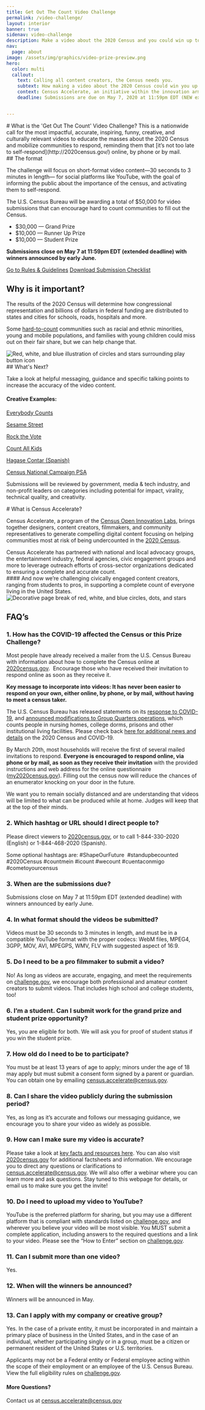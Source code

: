 ```yaml
---
title: Get Out The Count Video Challenge
permalink: /video-challenge/
layout: interior
banner: true
sidenav: video-challenge
description: Make a video about the 2020 Census and you could win up to $30,000!
nav:
  page: about
image: /assets/img/graphics/video-prize-preview.png
hero:
  color: multi
  callout:
    text: Calling all content creators, the Census needs you.
    subtext: How making a video about the 2020 Census could win you up to $30,000
    context: Census Accelerate, an initiative within the innovation arm of the U.S. Census Bureau, has launched its first-ever video prize competition to reward the most engaging, impactful and informative videos about the 2020 Census - with a total of $50,000 in cash prizes.
    deadline: Submissions are due on May 7, 2020 at 11:59pm EDT (NEW extended deadline)


---
```

<section class="usa-section usa-content">

<div class="usa-width-three-fourths top-space bottom-space" markdown="1" id="accelerate-video-challenge">
# What is the 'Get Out The Count' Video Challenge?
This is a nationwide call for the most impactful, accurate, inspiring, funny, creative, and culturally relevant videos to educate the masses about the 2020 Census and mobilize communities to respond, reminding them that [it’s not too late to self-respond](http://2020census.gov/) online, by phone or by mail.

</div>
<div class="usa-width-three-fourths" markdown="1">
## The format

The challenge will focus on short-format video content—30 seconds to 3 minutes in length— for social platforms like YouTube, with the goal of informing the public about the importance of the census, and activating them to self-respond.

The U.S. Census Bureau will be awarding a total of $50,000 for video submissions that can encourage hard to count communities to fill out the Census.

<ul class="usa-sidenav">
  <li class="larger">$30,000 — Grand Prize</li>
  <li class="larger">$10,000 — Runner Up Prize</li>
  <li class="larger">$10,000 — Student Prize</li>
</ul>

<b>Submissions close on May 7 at 11:59pm EDT (extended deadline) with winners announced by early June.</b>

<a onclick="captureOutboundLink('https://www.challenge.gov/challenge/2020-census-get-out-the-count-video-challenge/'); return false;" target="_blank" class="usa-button usa-button-primary" href="https://www.challenge.gov/challenge/2020-census-get-out-the-count-video-challenge/">Go to Rules & Guidelines</a>
<a class="usa-button usa-button-primary" target="_blank" href="{{site.baseurl}}/assets/files/submission_checklist.pdf" >Download Submission Checklist</a>

</div>
<div class="usa-width-three-fourths top-space" markdown="1">

## Why is it important?
The results of the 2020 Census will determine how congressional representation and billions of dollars in federal funding are distributed to states and cities for schools, roads, hospitals and more.

Some [hard-to-count](https://www.census.gov/newsroom/blogs/director/2018/11/counting_everyoneon.html) communities such as racial and ethnic minorities, young and mobile populations, and families with young children could miss out on their fair share, but we can help change that.

</div>

<div class="usa-width-two-thirds top-space bottom-space" >
<img src="{{site.baseurl}}/assets/img/graphics/video-contest-icon.png" alt="Red, white, and blue illustration of circles and stars surrounding play button icon"/>
</div>

<div class="usa-width-three-fourths top-space bottom-space" markdown="1">
## What's Next?

Take a look at helpful messaging, guidance and specific talking points to increase the accuracy of the video content.

#### Creative Examples:

[Everybody Counts](https://www.youtube.com/watch?v=HLHry2mgMwA)

[Sesame Street](https://www.youtube.com/watch?v=KZmLI7eYjmw)

[Rock the Vote](https://www.youtube.com/watch?v=HMaaH6Suf98&feature=youtu.bev)

[Count All Kids](https://www.youtube.com/watch?v=p6E_nkodhVw)

[Hagase Contar (Spanish)](https://youtube.com/watch?v=5v7ylJoLkCo)

[Census National Campaign PSA](https://youtube.com/watch?v=oXZAe8XYeNQ)


Submissions will be reviewed by government, media & tech industry, and non-profit leaders on categories including potential for impact, virality, technical quality, and creativity.  

</div>

<div class="usa-width-three-fourths bottom-space" markdown="1"  id="background" >
# What is Census Accelerate?

Census Accelerate, a program of the [Census Open Innovation Labs](https://opportunity.census.gov/coil), brings together designers, content creators, filmmakers, and community representatives to generate compelling digital content focusing on helping communities most at risk of being undercounted in the [2020 Census](http://2020census.gov/).
</div>

<div class="usa-width-three-fourths bottom-space" markdown="1">
Census Accelerate has partnered with national and local advocacy groups, the entertainment industry, federal agencies, civic engagement groups and more to leverage outreach efforts of cross-sector organizations dedicated to ensuring a complete and accurate count.
</div>

<div class="usa-width-three-fourths testimonial  bottom-space" markdown="1">
#### And now we’re challenging civically engaged content creators, ranging from students to pros, in supporting a complete count of everyone living in the United States.
</div>

<div class="usa-width-two-thirds top-space bottom-space">
<img src="{{site.baseurl}}/assets/img/graphics/break-01.png" alt="Decorative page break of red, white, and blue circles, dots, and stars"/>
</div>
<div class="usa-width-three-fourths top-space bottom-space" markdown="1" id="faq">

# FAQ’s

### 1. How has the COVID-19 affected the Census or this Prize Challenge?

Most people have already received a mailer from the U.S. Census Bureau with information about how to complete the Census online at [2020census.gov](http://2020census.gov/).  Encourage those who have received their invitation to respond online as soon as they receive it.

**Key message to incorporate into videos: It has never been easier to respond on your own, either online, by phone, or by mail, without having to meet a census taker.**

The U.S. Census Bureau has released statements on its [response to COVID-19](https://www.census.gov/newsroom/press-releases/2020/statement-coronavirus.html), and [announced modifications to Group Quarters operations](https://www.census.gov/newsroom/press-releases/2020/modifying-2020-operations-for-counting-college-students.html), which counts people in nursing homes, college dorms, prisons and other institutional living facilities. Please check back [here for additional news and details](https://www.census.gov/newsroom/press-kits/2020/covid-19-census-bureau.html) on the 2020 Census and COVID-19.

By March 20th, most households will receive the first of several mailed invitations to respond. **Everyone is encouraged to respond online, via phone or by mail, as soon as they receive their invitation** with the provided instructions and web address for the online questionnaire ([my2020census.gov](http://my2020census.gov/)). Filling out the census now will reduce the chances of an enumerator knocking on your door in the future.

We want you to remain socially distanced and are understanding that videos will be limited to what can be produced while at home. Judges will keep that at the top of their minds.

### 2. Which hashtag or URL should I direct people to? 

Please direct viewers to [2020census.gov](http://2020census.gov/), or to call 1-844-330-2020 (English) or 1-844-468-2020 (Spanish).

Some optional hashtags are: #ShapeOurFuture  #standupbecounted #2020Census #countmein #icount #wecount #cuentaconmigo #cometoyourcensus

### 3. When are the submissions due?

Submissions close on May 7 at 11:59pm EDT (extended deadline) with winners announced by early June.

### 4. In what format should the videos be submitted?

Videos must be 30 seconds to 3 minutes in length, and must be in a compatible YouTube format with the proper codecs: WebM files, MPEG4, 3GPP, MOV, AVI, MPEGPS, WMV, FLV with suggested aspect of 16:9.

### 5. Do I need to be a pro filmmaker to submit a video?

No! As long as videos are accurate, engaging, and meet the requirements on [challenge.gov](https://www.challenge.gov/challenge/2020-census-get-out-the-count-video-challenge/), we encourage both professional and amateur content creators to submit videos. That includes high school and college students, too!

### 6. I’m a student. Can I submit work for the grand prize and student prize opportunity?

Yes, you are eligible for both. We will ask you for proof of student status if you win the student prize.

### 7. How old do I need to be to participate? 

You must be at least 13 years of age to apply; minors under the age of 18 may apply but must submit a consent form signed by a parent or guardian. You can obtain one by emailing [census.accelerate@census.gov](mailto:census.accelerate@census.gov).

### 8. Can I share the video publicly during the submission period? 

Yes, as long as it’s accurate and follows our messaging guidance, we encourage you to share your video as widely as possible.

### 9. How can I make sure my video is accurate? 

Please take a look at [key facts and resources here]({{site.baseurl}}/assets/files/2020-Census-Resource-Guide-GOTC-Video-Prize-Challenge.pdf). You can also visit [2020census.gov](http://2020census.gov/) for additional factsheets and information. We encourage you to direct any questions or clarifications to [census.accelerate@census.gov](mailto:census.accelerate@census.gov). We will also offer a webinar where you can learn more and ask questions. Stay tuned to this webpage for details, or email us to make sure you get the invite!

### 10. Do I need to upload my video to YouTube?

YouTube is the preferred platform for sharing, but you may use a different platform that is compliant with standards listed on [challenge.gov](https://www.challenge.gov/challenge/2020-census-get-out-the-count-video-challenge/), and wherever you believe your video will be most visible. You MUST submit a complete application, including answers to the required questions and a link to your video. Please see the “How to Enter” section on [challenge.gov](https://www.challenge.gov/challenge/2020-census-get-out-the-count-video-challenge/).

### 11. Can I submit more than one video?

Yes.

### 12. When will the winners be announced?

Winners will be announced in May.

### 13. Can I apply with my company or creative group?

Yes. In the case of a private entity, it must be incorporated in and maintain a primary place of business in the United States, and in the case of an individual, whether participating singly or in a group, must be a citizen or permanent resident of the United States or U.S. territories.

Applicants may not be a Federal entity or Federal employee acting within the scope of their employment or an employee of the U.S. Census Bureau. View the full eligibility rules on [challenge.gov](https://www.challenge.gov/challenge/2020-census-get-out-the-count-video-challenge/).


#### More Questions?
Contact us at [census.accelerate@census.gov](mailto:census.accelerate@census.gov)
</div>

<div class="usa-width-three-fourths top-space bottom-space" markdown="1">
</div>
